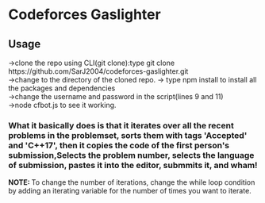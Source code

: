 <h1>Codeforces Gaslighter</h1>

<h2>Usage</h2>
->clone the repo using CLI(git clone):type git clone https://github.com/SarJ2004/codeforces-gaslighter.git<br>
->change to the directory of the cloned repo.
-> type npm install to install all the packages and dependencies<br>
->change the username and password in the script(lines 9 and 11)<br>
->node cfbot.js to see it working.<br>

<h3>What it basically does is that it iterates over all the recent problems in the problemset, sorts them with tags 'Accepted' and 'C++17', then it copies the code of the first person's submission,Selects the problem number, selects the language of submission, pastes it into the editor, submmits it, and wham!</h3>
<b>NOTE: </b>To change the number of iterations, change the while loop condition by adding an iterating variable for the number of times you want to iterate.
